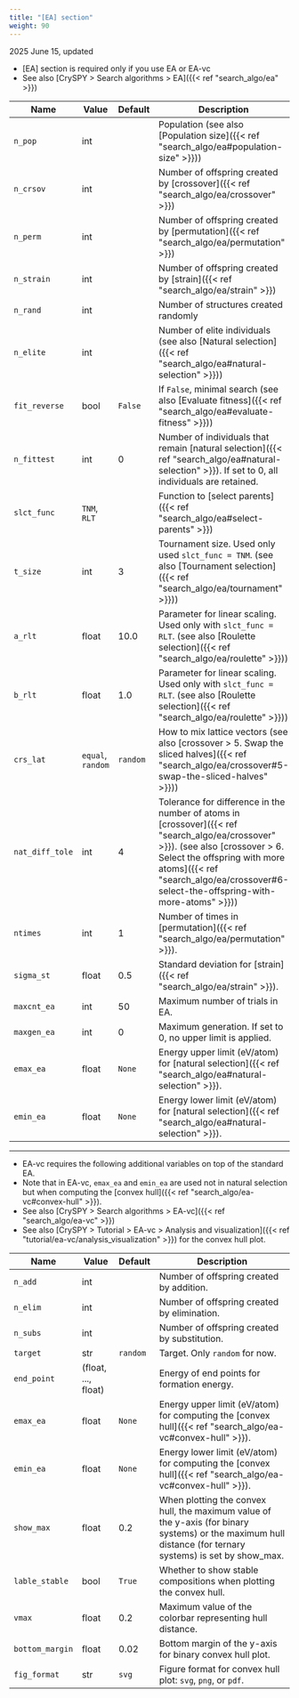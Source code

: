 ```yaml
---
title: "[EA] section"
weight: 90
---
```


2025 June 15, updated

- [EA] section is required only if you use EA or EA-vc
- See also [CrySPY > Search algorithms > EA]({{< ref "search_algo/ea" >}})

| Name | Value | Default | Description |
| ---- | ----- | ------- | ----------- |
| `n_pop`   | int |  | Population (see also [Population size]({{< ref "search_algo/ea#population-size" >}}))|
| `n_crsov` | int |  | Number of offspring created by [crossover]({{< ref "search_algo/ea/crossover" >}}) |
| `n_perm`  | int |  | Number of offspring created by [permutation]({{< ref "search_algo/ea/permutation" >}}) |
| `n_strain`  | int |  | Number of offspring created by [strain]({{< ref "search_algo/ea/strain" >}}) |
| `n_rand`  | int |  | Number of structures created randomly |
| `n_elite` | int |  | Number of elite individuals (see also [Natural selection]({{< ref "search_algo/ea#natural-selection" >}})) |
| `fit_reverse` | bool | `False`  | If `False`, minimal search (see also [Evaluate fitness]({{< ref "search_algo/ea#evaluate-fitness" >}})) |
| `n_fittest` | int | 0  | Number of individuals that remain [natural selection]({{< ref "search_algo/ea#natural-selection" >}}). If set to 0, all individuals are retained. |
| `slct_func` | `TNM`, `RLT` |  | Function to [select parents]({{< ref "search_algo/ea#select-parents" >}}) |
| `t_size` | int  | 3 | Tournament size. Used only used `slct_func = TNM`. (see also [Tournament selection]({{< ref "search_algo/ea/tournament" >}})) |
| `a_rlt` | float | 10.0 | Parameter for linear scaling. Used only with `slct_func = RLT`.  (see also [Roulette selection]({{< ref "search_algo/ea/roulette" >}})) |
| `b_rlt` | float | 1.0 | Parameter for linear scaling. Used only with `slct_func = RLT`.  (see also [Roulette selection]({{< ref "search_algo/ea/roulette" >}})) |
| `crs_lat` | `equal`, `random` | `random` | How to mix lattice vectors (see also [crossover > 5. Swap the sliced halves]({{< ref "search_algo/ea/crossover#5-swap-the-sliced-halves" >}})) |
| `nat_diff_tole` | int | 4  | Tolerance for difference in the number of atoms in [crossover]({{< ref "search_algo/ea/crossover" >}}). (see also [crossover > 6. Select the offspring with more atoms]({{< ref "search_algo/ea/crossover#6-select-the-offspring-with-more-atoms" >}}))|
| `ntimes` | int  | 1 | Number of times in [permutation]({{< ref "search_algo/ea/permutation" >}}). |
| `sigma_st` | float  | 0.5 | Standard deviation for [strain]({{< ref "search_algo/ea/strain" >}}). |
| `maxcnt_ea` | int | 50 | Maximum number of trials in EA. |
| `maxgen_ea` | int | 0 | Maximum generation. If set to 0, no upper limit is applied. |
| `emax_ea` | float | `None` | Energy upper limit (eV/atom) for [natural selection]({{< ref "search_algo/ea#natural-selection" >}}). |
| `emin_ea` | float | `None` | Energy lower limit (eV/atom) for [natural selection]({{< ref "search_algo/ea#natural-selection" >}}). |

-----------

- EA-vc requires the following additional variables on top of the standard EA.
- Note that in EA-vc, `emax_ea` and `emin_ea` are used not in natural selection but when computing the [convex hull]({{< ref "search_algo/ea-vc#convex-hull" >}}).
- See also [CrySPY > Search algorithms > EA-vc]({{< ref "search_algo/ea-vc" >}})
- See also [CrySPY > Tutorial > EA-vc > Analysis and visualization]({{< ref "tutorial/ea-vc/analysis_visualization" >}}) for the convex hull plot.

| Name | Value | Default | Description |
| ---- | ----- | ------- | ----------- |
| `n_add`   | int |  | Number of offspring created by addition.  |
| `n_elim` | int |  | Number of offspring created by elimination. |
| `n_subs`  | int |  | Number of offspring created by substitution. |
| `target`  | str | `random` | Target. Only `random` for now.  |
| `end_point`  | (float, ..., float) |  | Energy of end points for formation energy.  |
| `emax_ea` | float | `None` | Energy upper limit (eV/atom) for computing the [convex hull]({{< ref "search_algo/ea-vc#convex-hull" >}}). |
| `emin_ea` | float | `None` | Energy lower limit (eV/atom) for computing the [convex hull]({{< ref "search_algo/ea-vc#convex-hull" >}}). |
| `show_max` | float | 0.2 | When plotting the convex hull, the maximum value of the y-axis (for binary systems) or the maximum hull distance (for ternary systems) is set by show_max. |
| `lable_stable` | bool | `True` | Whether to show stable compositions when plotting the convex hull. |
| `vmax` | float | 0.2 | Maximum value of the colorbar representing hull distance. |
| `bottom_margin` | float | 0.02 | Bottom margin of the y-axis for binary convex hull plot. |
| `fig_format` | str | `svg` | Figure format for convex hull plot: `svg`, `png`, or `pdf`. |